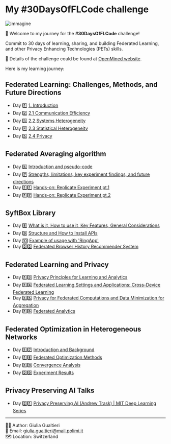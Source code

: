# My #30DaysOfFLCode challenge

![immagine](https://info.openmined.org/hubfs/30dayspromo.png)

🚀 Welcome to my journey for the **#30DaysOfFLCode** challenge! <br>

Commit to 30 days of learning, sharing, and building Federated Learning, and other Privacy Enhancing Technologies (PETs) skills.

📄 Details of the challenge could be found at [OpenMined website](https://info.openmined.org/30daysofflcode).

Here is my learning journey:

## Federated Learning: Challenges, Methods, and Future Directions
- Day 1️⃣ [1. Introduction](30days/day1/day1.md)
- Day 2️⃣ [2.1 Communication Efficiency](30days/day2/day2.md)
- Day 3️⃣ [2.2 Systems Heterogeneity](30days/day3/day3.md)
- Day 4️⃣ [2.3 Statistical Heterogeneity](30days/day4/day4.md)
- Day 5️⃣ [2.4 Privacy](30days/day5/day5.md)

## Federated Averaging algorithm
- Day 6️⃣ [Introduction and pseudo-code](30days/day6/day6.md)
- Day 7️⃣ [Strengths, limitations, key experiment findings, and future directions](30days/day7/day7.md)
- Day 1️⃣1️⃣ [Hands-on: Replicate Experiment pt.1](30days/day11/day11.md)
- Day 1️⃣2️⃣ [Hands-on: Replicate Experiment pt.2](30days/day12/day12.md)

## SyftBox Library
- Day 8️⃣ [What is it, How to use it, Key Features, General Considerations](30days/day8/day8.md)
- Day 9️⃣ [Structure and How to Install APIs](30days/day9/day9.md)
- Day 🔟 [Example of usage with 'RingApp'](30days/day10/day10.md)
- Day 2️⃣2️⃣ [Federated Browser History Recommender System](30days/day22/day22.md)

## Federated Learning and Privacy
- Day 1️⃣3️⃣ [Privacy Principles for Learning and Analytics](30days/day13/day13.md)
- Day 1️⃣4️⃣ [Federated Learning Settings and Applications: Cross-Device Federated Learning](30days/day14/day14.md)
- Day 1️⃣5️⃣ [Privacy for Federated Computations and Data Minimization for Aggregation](30days/day15/day15.md)
- Day 1️⃣6️⃣ [Federated Analytics](30days/day16/day16.md)

## Federated Optimization in Heterogeneous Networks
- Day 1️⃣7️⃣ [Introduction and Background](30days/day17/day17.md)
- Day 1️⃣8️⃣ [Federated Optimization Methods](30days/day18/day18.md)
- Day 1️⃣9️⃣ [Convergence Analysis](30days/day19/day19.md)
- Day 2️⃣0️⃣ [Experiment Results](30days/day20/day20.md)

## Privacy Preserving AI Talks 
- Day 2️⃣1️⃣ [Privacy Preserving AI (Andrew Trask) | MIT Deep Learning Series](30days/day21/day21.md)

<!-- ![immagine](https://info.openmined.org/hubfs/OpenMined-Logo.svg) -->

<!-- 👉 If you desire to follow my journey: here's the [link](./30days/README.md)! -->


-------
👩‍🔬 Author: Giulia Gualtieri <br>
📧 Email: giulia.gualtieri@mail.polimi.it <br>
🗺️ Location: Switzerland
